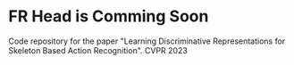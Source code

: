 # FR Head is Comming Soon
Code repository for the paper "Learning Discriminative Representations for Skeleton Based Action Recognition". CVPR 2023
